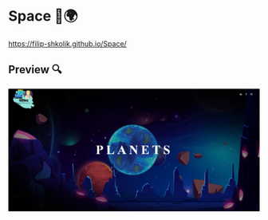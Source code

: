 # Space 🌌🌍

https://filip-shkolik.github.io/Space/

## Preview :mag:
![Image alt](https://github.com/filip-shkolik/Space/blob/main/preview/preview.png)
